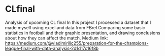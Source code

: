 # CLfinal
Analysis of upcoming CL final
In this project I processed a dataset that I made myself using excel and  data from FBref.Comparing some basic statistics in football and their graphic presentation, and drawing conclusions about how they can affect the match.
Medium link: https://medium.com/@vladimirilic255/preparation-for-the-champions-league-final-with-data-analysis-2d1d17c16f8b
